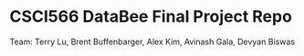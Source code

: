 # CSCI566 DataBee Final Project Repo

Team: Terry Lu, Brent Buffenbarger, Alex Kim, Avinash Gala, Devyan Biswas

